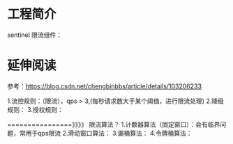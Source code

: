# 工程简介
sentinel 限流组件：



# 延伸阅读
参考：https://blog.csdn.net/chengbinbbs/article/details/103206233

1.流控规则：（限流），qps > 3,(每秒请求数大于某个阈值，进行限流处理)
2.降级规则：
3.授权规则：

================》》》》
限流算法？
1.计数器算法（固定窗口）：会有临界问题，常用于qps限流
2.滑动窗口算法：
3.漏桶算法：
4.令牌桶算法：
